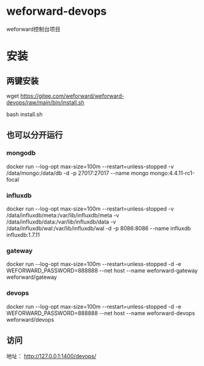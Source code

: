 # weforward-devops
weforward控制台项目

# 安装

## 两键安装
wget https://gitee.com/weforward/weforward-devops/raw/main/bin/install.sh 

bash install.sh

## 也可以分开运行

### mongodb
docker run --log-opt max-size=100m --restart=unless-stopped -v /data/mongo:/data/db -d -p 27017:27017 --name mongo mongo:4.4.11-rc1-focal

### influxdb
docker run --log-opt max-size=100m --restart=unless-stopped  -v /data/influxdb/meta:/var/lib/influxdb/meta  -v /data/influxdb/data:/var/lib/influxdb/data  -v /data/influxdb/wal:/var/lib/influxdb/wal -d -p 8086:8086 --name influxdb influxdb:1.7.11

### gateway
docker run  --log-opt max-size=100m --restart=unless-stopped -d -e WEFORWARD_PASSWORD=888888 --net host --name weforward-gateway weforward/gateway

### devops
docker run  --log-opt max-size=100m --restart=unless-stopped -d  -e WEFORWARD_PASSWORD=888888 --net host --name weforward-devops weforward/devops

## 访问

地址： http://127.0.0.1:1400/devops/

